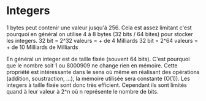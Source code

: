 # Integers
1 bytes peut contenir une valeur jusqu'à 256. Cela est assez limitant c'est pourquoi en général on utilise 4 à 8 bytes (32 bits / 64 bites) pour stocker les integers.
32 bit = 2^32 valeurs = + de 4 Milliards
32 bit = 2^64 valeurs = + de 10 Milliards de Milliards

En général un integer est de taille fixée (souvent 64 bits). C'est pourquoi que le nombre soit 1 ou 8000909 ne change rien en mémoire.
Cette propriété est intéressante dans le sens où même en réalisant des opérations (addition, soustraction, ...), la mémoire utilisée sera constante (O(1)).
Les integers à taille fixée sont donc très efficient.
Cependant ils sont limités quand à leur valeur à 2^n où n représente le nombre de bits.
